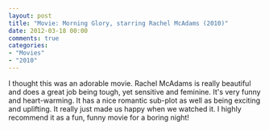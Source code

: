 ```yaml
---
layout: post
title: "Movie: Morning Glory, starring Rachel McAdams (2010)"
date: 2012-03-18 00:00
comments: true
categories:
- "Movies"
- "2010"
---
```


I thought this was an adorable movie. Rachel McAdams is really
beautiful and does a great job being tough, yet sensitive and
feminine. It's very funny and heart-warming. It has a nice romantic
sub-plot as well as being exciting and uplifting. It really just
made us happy when we watched it. I highly recommend it as a fun,
funny movie for a boring night!
